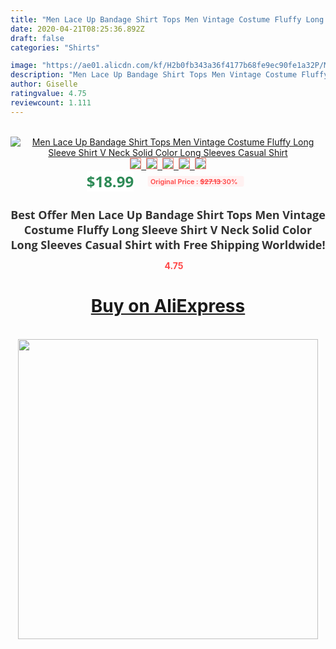 ```yaml
---
title: "Men Lace Up Bandage Shirt Tops Men Vintage Costume Fluffy Long Sleeve Shirt V Neck Solid Color Long Sleeves Casual Shirt"
date: 2020-04-21T08:25:36.892Z
draft: false
categories: "Shirts"

image: "https://ae01.alicdn.com/kf/H2b0fb343a36f4177b68fe9ec90fe1a32P/Men-Lace-Up-Bandage-Shirt-Tops-Men-Vintage-Costume-Fluffy-Long-Sleeve-Shirt-V-Neck-Solid.png_220x220.png"
description: "Men Lace Up Bandage Shirt Tops Men Vintage Costume Fluffy Long Sleeve Shirt V Neck Solid Color Long Sleeves Casual Shirt"
author: Giselle
ratingvalue: 4.75
reviewcount: 1.111
---
```

<br>
<div style="text-align: center;">
<a href="https://s.click.aliexpress.com/e/_9imltT" target="_blank" rel="nofollow noopener noreferrer"><img alt="Men Lace Up Bandage Shirt Tops Men Vintage Costume Fluffy Long Sleeve Shirt V Neck Solid Color Long Sleeves Casual Shirt" class="magnifier-image" src="https://ae01.alicdn.com/kf/H2b0fb343a36f4177b68fe9ec90fe1a32P/Men-Lace-Up-Bandage-Shirt-Tops-Men-Vintage-Costume-Fluffy-Long-Sleeve-Shirt-V-Neck-Solid.png_220x220.png_640x640.jpg">
<br>
<img style="border:1px solid salmon" src="https://ae01.alicdn.com/kf/H2b0fb343a36f4177b68fe9ec90fe1a32P/Men-Lace-Up-Bandage-Shirt-Tops-Men-Vintage-Costume-Fluffy-Long-Sleeve-Shirt-V-Neck-Solid.png_120x120.jpg">&nbsp;&nbsp;<img style="border:1px solid salmon" src="https://ae01.alicdn.com/kf/H7ce8d496b03e4ca38ced668115b61ba3Q/Men-Lace-Up-Bandage-Shirt-Tops-Men-Vintage-Costume-Fluffy-Long-Sleeve-Shirt-V-Neck-Solid.png_120x120.jpg">&nbsp;&nbsp;<img style="border:1px solid salmon" src="https://ae01.alicdn.com/kf/H16c53d7344e24d029b102b513947fd26P/Men-Lace-Up-Bandage-Shirt-Tops-Men-Vintage-Costume-Fluffy-Long-Sleeve-Shirt-V-Neck-Solid.png_120x120.jpg">&nbsp;&nbsp;<img style="border:1px solid salmon" src="https://ae01.alicdn.com/kf/H147438f853734b2bbf9175e1974ca0d4S/Men-Lace-Up-Bandage-Shirt-Tops-Men-Vintage-Costume-Fluffy-Long-Sleeve-Shirt-V-Neck-Solid.png_120x120.jpg">&nbsp;&nbsp;<img style="border:1px solid salmon" src="https://ae01.alicdn.com/kf/H45af1ce3a56d4739a399c70785deecafQ/Men-Lace-Up-Bandage-Shirt-Tops-Men-Vintage-Costume-Fluffy-Long-Sleeve-Shirt-V-Neck-Solid.png_120x120.jpg"></a></div><br0>
<div style="text-align: center;"><span style="background-color: white; border: 0px; box-sizing: border-box; color: seagreen; display: inline-block; font-family: &quot;open sans&quot; , &quot;arial&quot; , &quot;helvetica&quot; , sans-serif , &quot;heiti&quot;; font-size: 24px; font-stretch: inherit; font-weight: 700; line-height: inherit; margin: 0px 10px 0px 0px; padding: 0px; vertical-align: middle;">$18.99 </span>
<span style="background: rgb(255 , 241 , 241); border-radius: 3px; border: 0px; box-sizing: border-box; color: #ff4747; display: inline-block; font-family: inherit; font-size: 12px; font-stretch: inherit; font-style: inherit; font-variant: inherit; font-weight: 600; line-height: inherit; margin: 0px; padding: 2px 5px; transform: scale(0.9); vertical-align: middle;">Original Price : <b style="text-decoration: line-through;">$27.13 </b> 30%&nbsp;&nbsp;</span></div>
<h1 style="color: #333333; display: inline-block; font-family: &quot;open sans&quot; , &quot;arial&quot; , &quot;helvetica&quot; , sans-serif , &quot;heiti&quot;; font-size: 18px; font-stretch: inherit; font-weight: 700; text-align: center;">Best Offer Men Lace Up Bandage Shirt Tops Men Vintage Costume Fluffy Long Sleeve Shirt V Neck Solid Color Long Sleeves Casual Shirt with Free Shipping Worldwide!</h1>
<div style="color: #ff4747; text-align: center;">
<img src="https://4.bp.blogspot.com/-M0ZcTcb-5uY/XleCXlxnR4I/AAAAAAAAAEc/OrjgMkXV1oMQFaCRZj5HQwOCBcu3w1FegCPcBGAYYCw/s1600/star.png" style="height: 15px;">&nbsp;<b>4.75</b></div>
<div class="button_cont" align="center"><a class="buynow_a" href="https://s.click.aliexpress.com/e/_9imltT" target="_blank" rel="nofollow noopener noreferrer"><H1>Buy on AliExpress</H1></a></div><br>
<div class="separator" style="clear: both; text-align: center;">
<img src="https://lh3.googleusercontent.com/-pTy5HemUv9M/XlePHvY0dAI/AAAAAAAAAE4/0nX5iRUoIWY8eMW9Dpxeirr157OZliDIgCLcBGAsYHQ/s1600/badge.gif" width="480">
</div>

